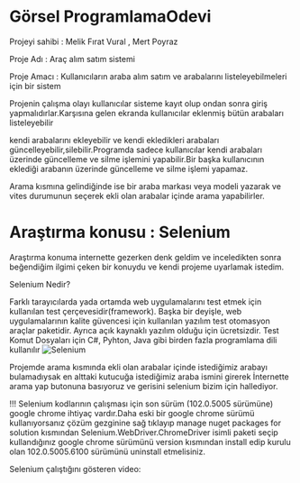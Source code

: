 # Görsel ProgramlamaOdevi
Projeyi sahibi : Melik Fırat Vural , Mert Poyraz
 
Proje Adı : Araç alım satım sistemi 
 
Proje Amacı : Kullanıcıların araba alım satım ve arabalarını listeleyebilmeleri için bir sistem

Projenin çalışma olayı kullanıcılar sisteme kayıt olup ondan sonra giriş yapmalıdırlar.Karşısına gelen ekranda kullanıcılar eklenmiş bütün arabaları listeleyebilir

kendi arabalarını ekleyebilir ve kendi ekledikleri arabaları güncelleyebilir,silebilir.Programda sadece kullanıcılar kendi arabaları üzerinde güncelleme ve 
silme işlemini yapabilir.Bir başka kullanıcının eklediği arabanın üzerinde güncelleme ve silme işlemi yapamaz.

Arama kısmına gelindiğinde ise bir araba markası veya modeli yazarak ve vites durumunun seçerek ekli olan arabalar içinde arama yapabilirler.

# Araştırma konusu : Selenium
Araştırma konuma internette gezerken denk geldim ve inceledikten sonra beğendiğim ilgimi çeken bir konuydu ve kendi projeme uyarlamak istedim.

Selenium Nedir?

Farklı tarayıcılarda yada ortamda web uygulamalarını test etmek için kullanılan test çerçevesidir(framework). Başka bir deyişle, web uygulamalarının kalite güvencesi için kullanılan yazılım test otomasyon araçlar paketidir. Ayrıca açık kaynaklı yazılım olduğu için ücretsizdir. Test Komut Dosyaları için C#, Pyhton, Java gibi birden fazla programlama dili kullanılır
![Selenium](https://user-images.githubusercontent.com/106485733/172645815-aaa45ddb-e794-49f1-b569-6149c5e06747.gif)

Projemde arama kısmında ekli olan arabalar içinde istediğimiz arabayı bulamadıysak en alttaki kutucuğa istediğimiz araba ismini girerek İnternette arama yap 
butonuna basıyoruz ve gerisini selenium bizim için hallediyor.

!!! Selenium kodlarının çalışması için son sürüm (102.0.5005 sürümüne) google chrome ihtiyaç vardır.Daha eski bir google chrome sürümü
kullanıyorsanız çözüm gezginine sağ tıklayıp manage nuget packages for solution kısmından Selenium.WebDriver.ChromeDriver isimli
paketi seçip kullandığınız google chrome sürümünü version kısmından install edip kurulu olan 102.0.5005.6100 sürümünü uninstall etmelisiniz.

Selenium çalıştığını gösteren video:


